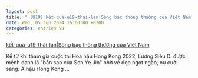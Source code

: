 ```yaml
---
layout: post
title: " [U19] kết-quả-u19-thái-lan|Sòng bạc thông thường của Việt Nam"
date: Wed, 05 Jun 2024 16:00:00 +0700
categories: entries VN
---
```

[kết-quả-u19-thái-lan|Sòng bạc thông thường của Việt Nam](https://www.bienphong.com.vn/pac0606-k%E1%BA%BFt-qu%E1%BA%A3-u19-th%C3%A1i-lan.shtm)

Kể từ khi tham gia cuộc thi Hoa hậu Hong Kong 2022, Lương Siêu Di được mệnh danh là "bản sao của Son Ye Jin" nhờ vẻ đẹp ngọt ngào, nụ cười sáng. Á hậu Hong Kong ...

